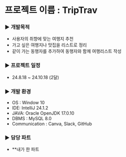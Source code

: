 # 프로젝트 이름 : TripTrav

### ▶ 개발목적
- 사용자의 취향에 맞는 여행지 추천
- 가고 싶은 여행지나 맛집을 리스트로 정리
- 같이 가는 동행자를 추가하여 동행자와 함께 여행리스트 작성

### ▶ 프로젝트 일정
- 24.8.18 ~ 24.10.18 (2달)

### ▶ 개발 환경
- OS : Window 10
- IDE: IntelliJ 24.1.2
- JAVA: Oracle OpenJDK 17.0.10
- DBMS : MySQL 8.0
- Communication : Canva, Slack, GitHub

### ▶ 담당 파트
- **내가 한 파트
